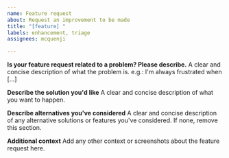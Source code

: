 ```yaml
---
name: Feature request
about: Request an improvement to be made
title: "[feature] "
labels: enhancement, triage
assignees: mcquenji

---
```


**Is your feature request related to a problem? Please describe.**
A clear and concise description of what the problem is. e.g.: I'm always frustrated when [...]

**Describe the solution you'd like**
A clear and concise description of what you want to happen.

**Describe alternatives you've considered**
A clear and concise description of any alternative solutions or features you've considered.
If none, remove this section.

**Additional context**
Add any other context or screenshots about the feature request here.
